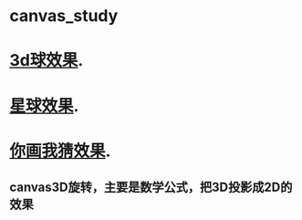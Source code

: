 # canvas_study

# [3d球效果](https://xiaozhouge.github.io/canvas_study/).

# [星球效果](https://xiaozhouge.github.io/canvas_study/star.html).

# [你画我猜效果](http://47.104.20.197:3002/mob.html).

## canvas3D旋转，主要是数学公式，把3D投影成2D的效果
